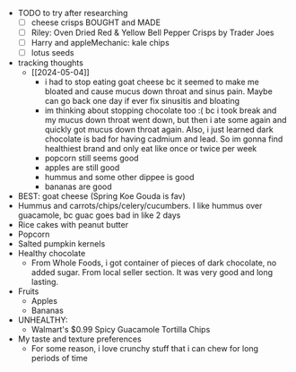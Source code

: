   * TODO to try after researching
    * [ ] cheese crisps BOUGHT and MADE
    * [ ] Riley: Oven Dried Red & Yellow Bell Pepper Crisps by Trader Joes
    * [ ] Harry and appleMechanic: kale chips
    * [ ] lotus seeds
  * tracking thoughts
    * [[2024-05-04]]
      * i had to stop eating goat cheese bc it seemed to make me bloated and cause mucus down throat and sinus pain. Maybe can go back one day if ever fix sinusitis and bloating
      * im thinking about stopping chocolate too :( bc i took break and my mucus down throat went down, but then i ate some again and quickly got mucus down throat again. Also, i just learned dark chocolate is bad for having cadmium and lead. So im gonna find healthiest brand and only eat like once or twice per week
      * popcorn still seems good
      * apples are still good
      * hummus and some other dippee is good
      * bananas are good
  * BEST: goat cheese (Spring Koe Gouda is fav) 
  * Hummus and carrots/chips/celery/cucumbers. I like hummus over guacamole, bc guac goes bad in like 2 days
  * Rice cakes with peanut butter
  * Popcorn
  * Salted pumpkin kernels
  * Healthy chocolate
    * From Whole Foods, i got container of pieces of dark chocolate, no added sugar. From local seller section. It was very good and long lasting.
  * Fruits
    * Apples
    * Bananas
  * UNHEALTHY:
    * Walmart's $0.99 Spicy Guacamole Tortilla Chips
  * My taste and texture preferences
    * For some reason, i love crunchy stuff that i can chew for long periods of time